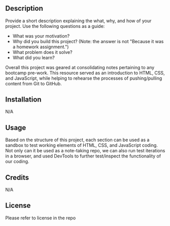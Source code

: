 # <Your-Project-Title>

## Description

Provide a short description explaining the what, why, and how of your project. Use the following questions as a guide:

- What was your motivation?
- Why did you build this project? (Note: the answer is not "Because it was a homework assignment.")
- What problem does it solve?
- What did you learn?

Overall this project was geared at consolidating notes pertaining to any bootcamp pre-work. This resource served as an introduction to HTML, CSS, and JavaScript, while helping to rehearse the processes of pushing/pulling content from Git to GitHub.

## Installation

N/A

## Usage

Based on the structure of this project, each section can be used as a sandbox to test working elements of HTML, CSS, and JavaScript coding. Not only can it be used as a note-taking repo, we can also run test iterations in a browser, and used DevTools to further test/inspect the functionality of our coding.

## Credits

N/A

## License

Please refer to license in the repo
